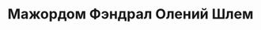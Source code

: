 ---
sidebar_position: 7
title: Мажордом Фэндрал Олений Шлем
description: Описание и тактика на Фэндрала
image: /img/fl/fendral/Fandral_Staghelm.jpg
---